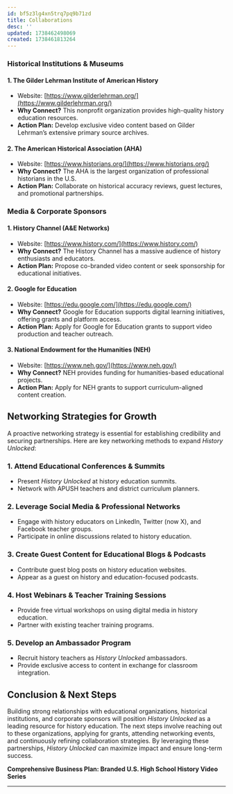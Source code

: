 ```yaml
---
id: bf5z3lg4xn5trq7pq9b71zd
title: Collaborations
desc: ''
updated: 1738462498069
created: 1738461813264
---
```

### **Historical Institutions & Museums**

#### **1. The Gilder Lehrman Institute of American History**
- Website: [https://www.gilderlehrman.org/](https://www.gilderlehrman.org/)
- **Why Connect?** This nonprofit organization provides high-quality history education resources.
- **Action Plan:** Develop exclusive video content based on Gilder Lehrman’s extensive primary source archives.

#### **2. The American Historical Association (AHA)**
- Website: [https://www.historians.org/](https://www.historians.org/)
- **Why Connect?** The AHA is the largest organization of professional historians in the U.S.
- **Action Plan:** Collaborate on historical accuracy reviews, guest lectures, and promotional partnerships.

### **Media & Corporate Sponsors**

#### **1. History Channel (A&E Networks)**
- Website: [https://www.history.com/](https://www.history.com/)
- **Why Connect?** The History Channel has a massive audience of history enthusiasts and educators.
- **Action Plan:** Propose co-branded video content or seek sponsorship for educational initiatives.

#### **2. Google for Education**
- Website: [https://edu.google.com/](https://edu.google.com/)
- **Why Connect?** Google for Education supports digital learning initiatives, offering grants and platform access.
- **Action Plan:** Apply for Google for Education grants to support video production and teacher outreach.

#### **3. National Endowment for the Humanities (NEH)**
- Website: [https://www.neh.gov/](https://www.neh.gov/)
- **Why Connect?** NEH provides funding for humanities-based educational projects.
- **Action Plan:** Apply for NEH grants to support curriculum-aligned content creation.

## **Networking Strategies for Growth**

A proactive networking strategy is essential for establishing credibility and securing partnerships. Here are key networking methods to expand *History Unlocked*:

### **1. Attend Educational Conferences & Summits**
- Present *History Unlocked* at history education summits.
- Network with APUSH teachers and district curriculum planners.

### **2. Leverage Social Media & Professional Networks**
- Engage with history educators on LinkedIn, Twitter (now X), and Facebook teacher groups.
- Participate in online discussions related to history education.

### **3. Create Guest Content for Educational Blogs & Podcasts**
- Contribute guest blog posts on history education websites.
- Appear as a guest on history and education-focused podcasts.

### **4. Host Webinars & Teacher Training Sessions**
- Provide free virtual workshops on using digital media in history education.
- Partner with existing teacher training programs.

### **5. Develop an Ambassador Program**
- Recruit history teachers as *History Unlocked* ambassadors.
- Provide exclusive access to content in exchange for classroom integration.

## **Conclusion & Next Steps**

Building strong relationships with educational organizations, historical institutions, and corporate sponsors will position *History Unlocked* as a leading resource for history education. The next steps involve reaching out to these organizations, applying for grants, attending networking events, and continuously refining collaboration strategies. By leveraging these partnerships, *History Unlocked* can maximize impact and ensure long-term success.

**Comprehensive Business Plan: Branded U.S. High School History Video Series**

---
